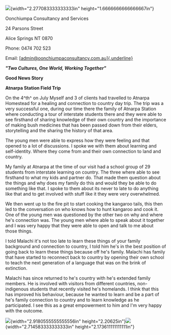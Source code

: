 ![](media/image1.png){width="2.277083333333333in"
height="1.6666666666666667in"}

Oonchiumpa Consultancy and Services

24 Parsons Street

Alice Springs NT 0870

Phone: 0474 702 523

Email:
[[admin@oonchiumpaconsultancy.com.au]{.underline}](mailto:admin@oonchiumpaconsultancy.com.au)

***"Two Cultures, One World, Working Together"***

**Good News Story**

**Atnarpa Station Field Trip**

On the 4^th^ on July Myself and 3 of clients had travelled to Atnarpa
Homestead for a healing and connection to country day trip. The trip was
a very successful one, during our time there the family of Atnarpa
Station where conducting a tour of interstate students there and they
were able to see firsthand of sharing knowledge of their own country and
the importance of making bush medicines that has been passed down from
their elders, storytelling and the sharing the history of that area.

The young men were able to express how they were feeling and that opened
to a lot of discussions. I spoke we with them about learning and
self-identity. Where they come from and their own connection to land and
country.

My family at Atnarpa at the time of our visit had a school group of 29
students from interstate learning on country. The three where able to
see firsthand to what my kids and partner do. That made them question
about the things and why does my family do this and would they be able
to do something like that. I spoke to them about its never to late to do
anything like that and to get involved with stuff like it they were very
overwhelmed.

We then went up to the fire pit to start cooking the kangaroo tails,
this then led to the conversation on who knows how to hunt kangaroo and
cook it. One of the young men was questioned by the other two on why and
where he's connection was. The young men where able to speak about it
together and I was very happy that they were able to open and talk to me
about those things.

I told Malachi it's not too late to learn these things of your family
background and connection to country, I told him he's in the best
position of going back to learn these things because off he's family.
Malachi has family that have started to reconnect back to country by
opening their own school to teach the next generation of a language that
was on the brink of extinction.

Malachi has since returned to he's country with he's extended family
members. He is involved with visitors from different countries,
non-indigenous students that recently visited he's homelands. I think
that this has improved his behaviour, because he wanted to learn and be
a part of he's family connection to country and to learn knowledge as he
participated. I see this as a great empowerment to him and I'm very
happy with the outcome.

![](media/image2.png){width="2.9180555555555556in"
height="2.20625in"}![](media/image3.png){width="2.714583333333333in"
height="2.173611111111111in"}
